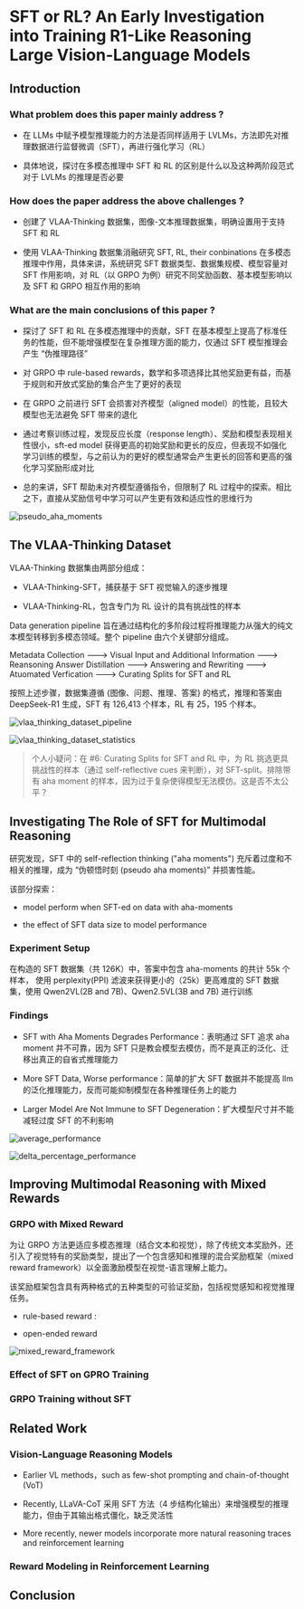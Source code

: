 # SFT or RL? An Early Investigation into Training R1-Like Reasoning Large Vision-Language Models

## Introduction

### What problem does this paper mainly address ?

- 在 LLMs 中赋予模型推理能力的方法是否同样适用于 LVLMs，方法即先对推理数据进行监督微调（SFT），再进行强化学习（RL）

- 具体地说，探讨在多模态推理中 SFT 和 RL 的区别是什么以及这种两阶段范式对于 LVLMs 的推理是否必要

### How does the paper address the above challenges ?

- 创建了 VLAA-Thinking 数据集，图像-文本推理数据集，明确设置用于支持 SFT 和 RL

- 使用 VLAA-Thinking 数据集消融研究 SFT, RL, their conbinations 在多模态推理中作用，具体来讲，系统研究 SFT 数据类型、数据集规模、模型容量对 SFT 作用影响，对 RL（以 GRPO 为例）研究不同奖励函数、基本模型影响以及 SFT 和 GRPO 相互作用的影响

### What are the main conclusions of this paper ?

- 探讨了 SFT 和 RL 在多模态推理中的贡献，SFT 在基本模型上提高了标准任务的性能，但不能增强模型在复杂推理方面的能力，仅通过 SFT 模型推理会产生 “伪推理路径”

- 对 GRPO 中 rule-based rewards，数学和多项选择比其他奖励更有益，而基于规则和开放式奖励的集合产生了更好的表现

- 在 GRPO 之前进行 SFT 会损害对齐模型（aligned model）的性能，且较大模型也无法避免 SFT 带来的退化

- 通过考察训练过程，发现反应长度（response length）、奖励和模型表现相关性很小，sft-ed model 获得更高的初始奖励和更长的反应，但表现不如强化学习训练的模型，与之前认为的更好的模型通常会产生更长的回答和更高的强化学习奖励形成对比

- 总的来讲，SFT 帮助未对齐模型遵循指令，但限制了 RL 过程中的探索。相比之下，直接从奖励信号中学习可以产生更有效和适应性的思维行为

![pseudo_aha_moments](./pictures/pseudo_aha_moments.png)

## The VLAA-Thinking Dataset

VLAA-Thinking 数据集由两部分组成：

- VLAA-Thinking-SFT，捕获基于 SFT 视觉输入的逐步推理

- VLAA-Thinking-RL，包含专门为 RL 设计的具有挑战性的样本

Data generation pipeline 旨在通过结构化的多阶段过程将推理能力从强大的纯文本模型转移到多模态领域。整个 pipeline 由六个关键部分组成。

Metadata Collection ---> Visual Input and Additional Information ---> Reansoning Answer Distillation ---> Answering and Rewriting ---> Atuomated Verfication ---> Curating Splits for SFT and RL

按照上述步骤，数据集遵循 {图像、问题、推理、答案} 的格式，推理和答案由 DeepSeek-R1 生成，SFT 有 126,413 个样本，RL 有 25，195 个样本。

![vlaa_thinking_dataset_pipeline](./pictures/vlaa_thinking_dataset_pipeline.png)

![vlaa_thinking_dataset_statistics](./pictures/vlaa_thinking_dataset_statistics.png)

> 个人小疑问：在 #6: Curating Splits for SFT and RL 中，为 RL 挑选更具挑战性的样本（通过 self-reflective cues 来判断），对 SFT-split。排除带有 aha moment 的样本，因为过于复杂使得模型无法模仿。这是否不太公平？

## Investigating The Role of SFT for Multimodal Reasoning

研究发现，SFT 中的 self-reflection thinking ("aha moments") 充斥着过度和不相关的推理，成为 “伪顿悟时刻 (pseudo aha moments)” 并损害性能。

该部分探索：

- model perform when SFT-ed on data with aha-moments

- the effect of SFT data size to model performance

### Experiment Setup

在构造的 SFT 数据集（共 126K）中，答案中包含 aha-moments 的共计 55k 个样本， 使用 perplexity(PPI) 滤波来获得更小的（25k）更高难度的 SFT 数据集，使用 Qwen2VL(2B and 7B)、Qwen2.5VL(3B and 7B) 进行训练

### Findings

- SFT with Aha Moments Degrades Performance：表明通过 SFT 追求 aha moment 并不可靠，因为 SFT 只是教会模型去模仿，而不是真正的泛化、迁移出真正的自省式推理能力

- More SFT Data, Worse performance：简单的扩大 SFT 数据并不能提高 llm 的泛化推理能力，反而可能抑制模型在各种推理任务上的能力

- Larger Model Are Not Immune to SFT Degeneration：扩大模型尺寸并不能减轻过度 SFT 的不利影响 

![average_performance](./pictures/average_performance.png)

![delta_percentage_performance](./pictures/delta_percentage_performance.png)

## Improving Multimodal Reasoning with Mixed Rewards

### GRPO with Mixed Reward

为让 GRPO 方法更适应多模态推理（结合文本和视觉），除了传统文本奖励外，还引入了视觉特有的奖励类型，提出了一个包含感知和推理的混合奖励框架（mixed reward framework）以全面激励模型在视觉-语言理解上能力。 

该奖励框架包含具有两种格式的五种类型的可验证奖励，包括视觉感知和视觉推理任务。

- rule-based reward : 

- open-ended reward

![mixed_reward_framework](./pictures/mixed_reward_framenwork.png)

### Effect of SFT on GPRO Training


### GRPO Training without SFT

### 

## Related Work

### Vision-Language Reasoning Models

- Earlier VL methods，such as few-shot prompting and chain-of-thought (VoT)

- Recently, LLaVA-CoT 采用 SFT 方法（4 步结构化输出）来增强模型的推理能力，但由于其输出格式僵化，缺乏灵活性

- More recently, newer models incorporate more natural reasoning traces and reinforcement learning

### Reward Modeling in Reinforcement Learning

## Conclusion




